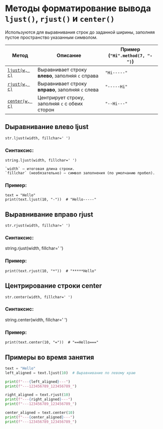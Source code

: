 # Методы форматирование вывода `ljust()`, `rjust()` и `center()` 

Используются для выравнивания строк до заданной ширины, заполняя пустое пространство указанным символом.

| Метод                                          | Описание                                      | Пример (`"Hi".method(7, "-")`) |
|------------------------------------------------|--------------------------------|----------------|
| [`ljust(w, c)`](#выравнивание-влево-ljust)     | Выравнивает строку **влево**, заполняя `c` справа | `"Hi-----"` |
| [`rjust(w, c)`](#выравнивание-вправо-rjust)    | Выравнивает строку **вправо**, заполняя `c` слева | `"-----Hi"` |
| [`center(w, c)`](#центрирование-строки-center) | Центрирует строку, заполняя `c` с обеих сторон | `"--Hi---"` |

## Dыравнивание влево ljust
`str.ljust(width, fillchar=' ')`

### Синтаксис:

`string.ljust(width, fillchar=' ')`

    `width` – итоговая длина строки.
    `fillchar` (необязательно) – символ заполнения (по умолчанию пробел).

### Пример:
```
text = "Hello"
print(text.ljust(10, "-"))  # "Hello-----"
```

## Выравнивание вправо rjust
`str.rjust(width, fillchar=' ')`

### Синтаксис:

string.rjust(width, fillchar=' ')

### Пример:
```
print(text.rjust(10, "*"))  # "*****Hello"
```

## Центрирование строки center
`str.center(width, fillchar=' ')`

### Синтаксис:

string.center(width, fillchar=' ')

### Пример:
```
print(text.center(10, "="))  # "==Hello==="
```

## Примеры во время занятия
```python
text = "Hello"
left_aligned = text.ljust(10)  # Выравнивание по левому краю

print(f"---{left_aligned}---")
print(f"---123456789_123456789_")

right_aligned = text.rjust(10)
print(f"---{right_aligned}---")
print(f"---123456789_123456789_")

center_aligned = text.center(10)
print(f"---{center_aligned}---")
print(f"---123456789_123456789_")
```